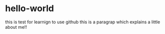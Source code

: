 # hello-world
this is test for learnign to use github
this is a paragrap which explains a little about me!!
